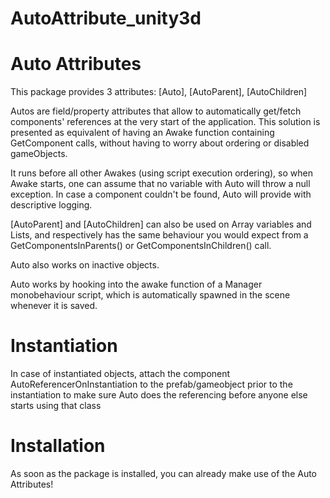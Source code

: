 # AutoAttribute_unity3d

# Auto Attributes

This package provides 3 attributes:
[Auto], [AutoParent], [AutoChildren]

Autos are field/property attributes that allow to automatically get/fetch components' references at the very start of the application. 
This solution is presented as equivalent of having an Awake function containing GetComponent calls, without having to worry about ordering or disabled gameObjects.

It runs before all other Awakes (using script execution ordering), so when Awake starts, one can assume that no variable with Auto will throw a null exception.
In case a component couldn't be found, Auto will provide with descriptive logging.

[AutoParent] and [AutoChildren] can also be used on Array variables and Lists, and respectively has the same behaviour you would expect from a GetComponentsInParents<T>() or GetComponentsInChildren<T>() call. 
  
Auto also works on inactive objects.

Auto works by hooking into the awake function of a Manager monobehaviour script, which is automatically spawned in the scene whenever it is saved.

# Instantiation

In case of instantiated objects, attach the component AutoReferencerOnInstantiation to the prefab/gameobject prior to the instantiation to make sure Auto does the referencing before anyone else starts using that class


# Installation

As soon as the package is installed, you can already make use of the Auto Attributes!

